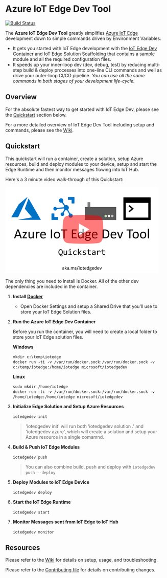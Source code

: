 # Azure IoT Edge Dev Tool

[![Build Status](https://travis-ci.org/Azure/iotedgedev.svg?branch=master)](https://travis-ci.org/Azure/iotedgedev)

The **Azure IoT Edge Dev Tool** greatly simplifies [Azure IoT Edge](https:/azure.microsoft.com/en-us/services/iot-edge/) development down to simple commands driven by Environment Variables. 

 - It gets you started with IoT Edge development with the [IoT Edge Dev Container](#iot-edge-dev-container) and IoT Edge Solution Scaffolding that contains a sample module and all the required configuration files.
 - It speeds up your inner-loop dev (dev, debug, test) by reducing multi-step build & deploy processes into one-line CLI commands and well as drive your outer-loop CI/CD pipeline. _You can use all the same commands in both stages of your development life-cycle._

## Overview
For the absolute fastest way to get started with IoT Edge Dev, please see the [Quickstart](#quickstart) section below.

For a more detailed overview of IoT Edge Dev Tool including setup and commands, please see the [Wiki](https://github.com/Azure/iotedgedev/wiki).

## Quickstart
This quickstart will run a container, create a solution, setup Azure resources, build and deploy modules to your device, setup and start the Edge Runtime and then monitor messages flowing into IoT Hub.

Here's a 3 minute video walk-through of this Quickstart:

[![Azure IoT Edge Dev Tool: Quickstart](assets/edgedevtoolquickstartsmall.png)](https://aka.ms/iotedgedevquickstart)

The only thing you need to install is Docker. All of the other dev dependencies are included in the container. 

1. **Install [Docker](https://docs.docker.com/engine/installation/)**

    - Open Docker Settings and setup a Shared Drive that you'll use to store your IoT Edge Solution files.

1. **Run the Azure IoT Edge Dev Container**

    Before you run the container, you will need to create a local folder to store your IoT Edge solution files.
    
    **Windows**
    ```
    mkdir c:\temp\iotedge
    docker run -ti -v /var/run/docker.sock:/var/run/docker.sock -v c:/temp/iotedge:/home/iotedge microsoft/iotedgedev
    ```

    **Linux**
    ```
    sudo mkdir /home/iotedge
    docker run -ti -v /var/run/docker.sock:/var/run/docker.sock -v /home/iotedge:/home/iotedge microsoft/iotedgedev
    ```

1. **Initialize Edge Solution and Setup Azure Resources**

    `iotedgedev init`

    > 'iotedgedev init' will run both 'iotedgedev solution .' and 'iotedgedev azure', which will create a solution and setup your Azure resource in a single comamnd.

1. **Build & Push IoT Edge Modules**

    `iotedgedev push`

    > You can also combine build, push and deploy with `iotedgedev push --deploy`

1. **Deploy Modules to IoT Edge Device**

    `iotedgedev deploy`
    
1. **Start the IoT Edge Runtime**

    `iotedgedev start`

1. **Monitor Messages sent from IoT Edge to IoT Hub**

    `iotedgedev monitor`

## Resources
Please refer to the [Wiki](https://github.com/Azure/iotedgedev/wiki) for details on setup, usage, and troubleshooting.

Please refer to the [Contributing file](CONTRIBUTING.md) for details on contributing changes.